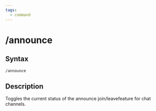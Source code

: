 ```yaml
---
tags:
  - command
---
```


# /announce

## Syntax

<!--cmd-syntax-start-->
```eqcommand
/announce
```
<!--cmd-syntax-end-->

## Description

<!--cmd-desc-start-->
Toggles the current status of the announce join/leavefeature for chat channels.
<!--cmd-desc-end-->